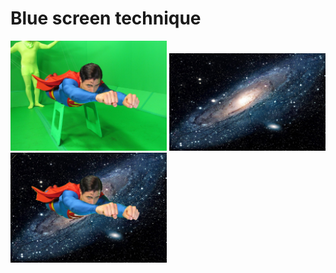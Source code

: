 # Blue screen technique

<p float='left'>
  <img src='https://github.com/Parisa-Bagherzadeh/Image_processing/blob/main/Assignment30/result/image.jpg' width='250'>
  <img src='https://github.com/Parisa-Bagherzadeh/Image_processing/blob/main/Assignment30/result/space2.jpg' width='250'>
  <img src='https://github.com/Parisa-Bagherzadeh/Image_processing/blob/main/Assignment30/result/img_result.jpg' width='250'>
</p>  
